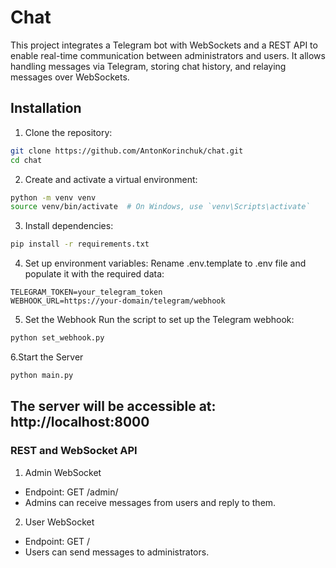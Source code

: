 # Chat

This project integrates a Telegram bot with WebSockets and a REST API to enable real-time communication between administrators and users. It allows handling messages via Telegram, storing chat history, and relaying messages over WebSockets.

## Installation

1. Clone the repository:
```bash
git clone https://github.com/AntonKorinchuk/chat.git
cd chat
```

2. Create and activate a virtual environment:
```bash
python -m venv venv
source venv/bin/activate  # On Windows, use `venv\Scripts\activate`
```

3. Install dependencies:
```bash
pip install -r requirements.txt
```

4. Set up environment variables:
Rename .env.template to .env file and populate it with the required data:
```
TELEGRAM_TOKEN=your_telegram_token
WEBHOOK_URL=https://your-domain/telegram/webhook
```

5. Set the Webhook
Run the script to set up the Telegram webhook:
```bash
python set_webhook.py
```

6.Start the Server
```bash
python main.py
```

## The server will be accessible at: http://localhost:8000



### REST and WebSocket API
1. Admin WebSocket
- Endpoint: GET /admin/
- Admins can receive messages from users and reply to them.
2. User WebSocket
- Endpoint: GET /
- Users can send messages to administrators.
